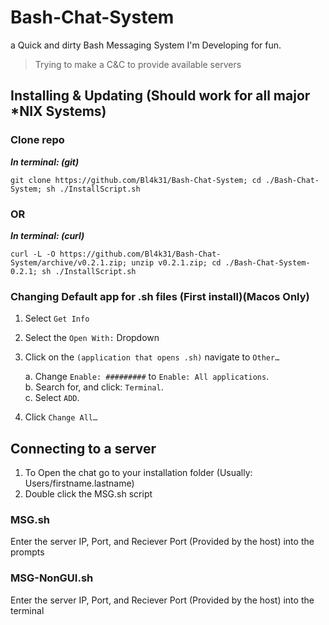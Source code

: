 # Bash-Chat-System

a Quick and dirty Bash Messaging System I'm Developing for fun.

> Trying to make a C&C to provide available servers

## Installing & Updating (Should work for all major *NIX Systems)

### Clone repo

**_In terminal: (git)_**
 ```
 git clone https://github.com/Bl4k31/Bash-Chat-System; cd ./Bash-Chat-System; sh ./InstallScript.sh
```

### OR

**_In terminal: (curl)_**
 ```
 curl -L -O https://github.com/Bl4k31/Bash-Chat-System/archive/v0.2.1.zip; unzip v0.2.1.zip; cd ./Bash-Chat-System-0.2.1; sh ./InstallScript.sh
```

### Changing Default app for .sh files (First install)(Macos Only)

1. Select `Get Info`
2. Select the `Open With:` Dropdown
3. Click on the `(application that opens .sh)` navigate to `Other…`

    a. Change `Enable: #########` to `Enable: All applications`.\
    b. Search for, and click: `Terminal`.\
    c. Select `ADD`.
4. Click `Change All…`

## Connecting to a server

1. To Open the chat go to your installation folder (Usually: Users/firstname.lastname)
2. Double click the MSG.sh script

### MSG.sh

Enter the server IP, Port, and Reciever Port (Provided by the host) into the prompts

### MSG-NonGUI.sh

Enter the server IP, Port, and Reciever Port (Provided by the host) into the terminal
